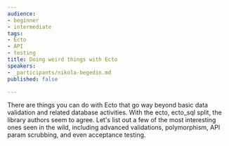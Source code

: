 ```yaml
---
audience:
- beginner
- intermediate
tags:
- Ecto
- API
- testing
title: Doing weird things with Ecto
speakers:
- _participants/nikola-begedin.md
published: false

---
```

There are things you can do with Ecto that go way beyond basic data validation and related database activities. With the ecto, ecto_sql split, the library authors seem to agree. Let's list out a few of the most interesting ones seen in the wild, including advanced validations, polymorphism, API param scrubbing, and even acceptance testing.